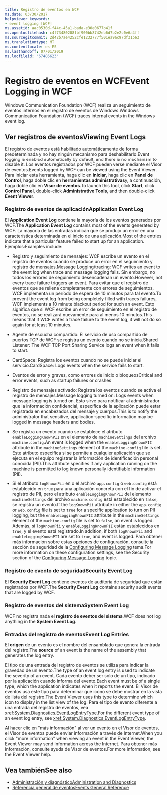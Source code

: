 ```yaml
---
title: Registro de eventos en WCF
ms.date: 03/30/2017
helpviewer_keywords:
- event logging [WCF]
ms.assetid: aac0530d-f44c-45a1-bada-e30e0677b41f
ms.openlocfilehash: c4f73480208fbf900bb8742eb6d7b2e2c0e6a4ff
ms.sourcegitcommit: 2d42b7ae4252cfe1232777f501ea9ac97df31b63
ms.translationtype: MT
ms.contentlocale: es-ES
ms.lasthandoff: 07/01/2019
ms.locfileid: "67486623"
---
```

# <a name="event-logging-in-wcf"></a><span data-ttu-id="38a65-102">Registro de eventos en WCF</span><span class="sxs-lookup"><span data-stu-id="38a65-102">Event Logging in WCF</span></span>
<span data-ttu-id="38a65-103">Windows Communication Foundation (WCF) realiza un seguimiento de eventos internos en el registro de eventos de Windows.</span><span class="sxs-lookup"><span data-stu-id="38a65-103">Windows Communication Foundation (WCF) traces internal events in the Windows event log.</span></span>  
  
## <a name="viewing-event-logs"></a><span data-ttu-id="38a65-104">Ver registros de eventos</span><span class="sxs-lookup"><span data-stu-id="38a65-104">Viewing Event Logs</span></span>  
 <span data-ttu-id="38a65-105">El registro de eventos está habilitado automáticamente de forma predeterminada y no hay ningún mecanismo para deshabilitarlo.</span><span class="sxs-lookup"><span data-stu-id="38a65-105">Event logging is enabled automatically by default, and there is no mechanism to disable it.</span></span> <span data-ttu-id="38a65-106">Los eventos registrados por WCF pueden verse mediante el Visor de eventos.</span><span class="sxs-lookup"><span data-stu-id="38a65-106">Events logged by WCF can be viewed using the Event Viewer.</span></span> <span data-ttu-id="38a65-107">Para iniciar esta herramienta, haga clic en **iniciar**, haga clic en **Panel de Control**, haga doble clic en **herramientas administrativas**y, a continuación, haga doble clic en **Visor de eventos**.</span><span class="sxs-lookup"><span data-stu-id="38a65-107">To launch this tool, click **Start**, click **Control Panel**, double-click **Administrative Tools**, and then double-click **Event Viewer**.</span></span>  
  
### <a name="application-event-log"></a><span data-ttu-id="38a65-108">Registro de eventos de aplicación</span><span class="sxs-lookup"><span data-stu-id="38a65-108">Application Event Log</span></span>  
 <span data-ttu-id="38a65-109">El **Application Event Log** contiene la mayoría de los eventos generados por WCF.</span><span class="sxs-lookup"><span data-stu-id="38a65-109">The **Application Event Log** contains most of the events generated by WCF.</span></span> <span data-ttu-id="38a65-110">La mayoría de las entradas indican que se produjo un error en una característica determinada en el inicio de una aplicación.</span><span class="sxs-lookup"><span data-stu-id="38a65-110">Most of the entries indicate that a particular feature failed to start up for an application.</span></span> <span data-ttu-id="38a65-111">Ejemplos:</span><span class="sxs-lookup"><span data-stu-id="38a65-111">Examples include:</span></span>  
  
- <span data-ttu-id="38a65-112">Registro y seguimiento de mensajes: WCF escribe un evento en el registro de eventos cuando se produce un error en el seguimiento y registro de mensajes.</span><span class="sxs-lookup"><span data-stu-id="38a65-112">Message Logging/tracing: WCF writes an event to the event log when trace and message logging fails.</span></span> <span data-ttu-id="38a65-113">Sin embargo, no todos los errores de seguimiento desencadenan un evento.</span><span class="sxs-lookup"><span data-stu-id="38a65-113">However, not every trace failure triggers an event.</span></span> <span data-ttu-id="38a65-114">Para evitar que el registro de eventos que se rellena completamente con errores de seguimientos, WCF implementa un período de espera de 10 minutos para tal evento.</span><span class="sxs-lookup"><span data-stu-id="38a65-114">To prevent the event log from being completely filled with traces failures, WCF implements a 10 minute blackout period for such an event.</span></span> <span data-ttu-id="38a65-115">Esto significa que si WCF escribe un error de seguimiento en el registro de eventos, no se realizará nuevamente para al menos 10 minutos.</span><span class="sxs-lookup"><span data-stu-id="38a65-115">This means that if WCF writes a trace failure to the event log, it will not do so again for at least 10 minutes.</span></span>  
  
- <span data-ttu-id="38a65-116">Agente de escucha compartido: El servicio de uso compartido de puertos TCP de WCF se registra un evento cuando no se inicia.</span><span class="sxs-lookup"><span data-stu-id="38a65-116">Shared Listener: The WCF TCP Port Sharing Service logs an event when it fails to start.</span></span>  
  
- <span data-ttu-id="38a65-117">CardSpace: Registra los eventos cuando no se puede iniciar el servicio.</span><span class="sxs-lookup"><span data-stu-id="38a65-117">CardSpace: Logs events when the service fails to start.</span></span>  
  
- <span data-ttu-id="38a65-118">Eventos de error y graves, como errores de inicio o bloqueos</span><span class="sxs-lookup"><span data-stu-id="38a65-118">Critical and error events, such as startup failures or crashes</span></span>  
  
- <span data-ttu-id="38a65-119">Registro de mensajes activado: Registra los eventos cuando se activa el registro de mensajes.</span><span class="sxs-lookup"><span data-stu-id="38a65-119">Message logging turned on: Logs events when message logging is turned on.</span></span> <span data-ttu-id="38a65-120">Esto sirve para notificar al administrador que la información confidencial, específica de la aplicación puede estar registrada en encabezados del mensaje y cuerpos.</span><span class="sxs-lookup"><span data-stu-id="38a65-120">This is to notify the administrator that sensitive, application-specific information may be logged in message headers and bodies.</span></span>  
  
- <span data-ttu-id="38a65-121">Se registra un evento cuando se establece el atributo `enableLoggingKnownPII` en el elemento de `machineSettings` del archivo `machine.config`.</span><span class="sxs-lookup"><span data-stu-id="38a65-121">An event is logged when the `enableLoggingKnownPII` attribute in the `machineSettings` element of the `machine.config` file is set.</span></span> <span data-ttu-id="38a65-122">Este atributo especifica si se permite a cualquier aplicación que se ejecuta en el equipo registrar la información de identificación personal conocida (PII).</span><span class="sxs-lookup"><span data-stu-id="38a65-122">This attribute specifies if any application running on the machine is permitted to log known personally identifiable information (PII).</span></span>  
  
- <span data-ttu-id="38a65-123">Si el atributo `logKnownPii` en o el archivo `app.config` o `web.config` está establecido en `true` para una aplicación concreta con el fin de activar el registro de PII, pero el atributo `enableLoggingKnownPII` del elemento `machineSettings` del archivo `machine.config` está establecido en `false`, se registra un evento.</span><span class="sxs-lookup"><span data-stu-id="38a65-123">If the `logKnownPii` attribute in either the `app.config` or `web.config` file is set to `true` for a specific application to turn on PII logging, but the `enableLoggingKnownPII` attribute in the `machineSettings` element of the `machine.config` file is set to `false`, an event is logged.</span></span> <span data-ttu-id="38a65-124">Además, si `logKnownPii` y `enableLoggingKnownPII` están establecidos en `true`, y el evento está registrado.</span><span class="sxs-lookup"><span data-stu-id="38a65-124">In addition, if both `logKnownPii` and `enableLoggingKnownPII` are set to `true`, and event is logged.</span></span> <span data-ttu-id="38a65-125">Para obtener más información sobre estas opciones de configuración, consulte la sección de seguridad de la [Configuring Message Logging](../../../../../docs/framework/wcf/diagnostics/configuring-message-logging.md) tema.</span><span class="sxs-lookup"><span data-stu-id="38a65-125">For more information on these configuration settings, see the Security section of the [Configuring Message Logging](../../../../../docs/framework/wcf/diagnostics/configuring-message-logging.md) topic.</span></span>  
  
### <a name="security-event-log"></a><span data-ttu-id="38a65-126">Registro de evento de seguridad</span><span class="sxs-lookup"><span data-stu-id="38a65-126">Security Event Log</span></span>  
 <span data-ttu-id="38a65-127">El **Security Event Log** contiene eventos de auditoría de seguridad que están registrados por WCF.</span><span class="sxs-lookup"><span data-stu-id="38a65-127">The **Security Event Log** contains security audit events that are logged by WCF.</span></span>  
  
### <a name="system-event-log"></a><span data-ttu-id="38a65-128">Registro de eventos del sistema</span><span class="sxs-lookup"><span data-stu-id="38a65-128">System Event Log</span></span>  
 <span data-ttu-id="38a65-129">WCF no registra nada el **registro de eventos del sistema**.</span><span class="sxs-lookup"><span data-stu-id="38a65-129">WCF does not log anything in the **System Event Log**.</span></span>  
  
### <a name="event-log-entries"></a><span data-ttu-id="38a65-130">Entradas del registro de eventos</span><span class="sxs-lookup"><span data-stu-id="38a65-130">Event Log Entries</span></span>  
 <span data-ttu-id="38a65-131">El **origen** de un evento es el nombre del ensamblado que genera la entrada del registro.</span><span class="sxs-lookup"><span data-stu-id="38a65-131">The **source** of an event is the name of the assembly that generates the log entry.</span></span>  
  
 <span data-ttu-id="38a65-132">El tipo de una entrada del registro de eventos se utiliza para indicar la gravedad de un evento.</span><span class="sxs-lookup"><span data-stu-id="38a65-132">The type of an event log entry is used to indicate the severity of an event.</span></span> <span data-ttu-id="38a65-133">Cada evento deber ser solo de un tipo, indicado por la aplicación cuando informa del evento.</span><span class="sxs-lookup"><span data-stu-id="38a65-133">Each event must be of a single type, which the application indicates when it reports the event.</span></span> <span data-ttu-id="38a65-134">El Visor de eventos usa este tipo para determinar qué icono se debe mostrar en la vista de lista del registro.</span><span class="sxs-lookup"><span data-stu-id="38a65-134">The Event Viewer uses this type to determine which icon to display in the list view of the log.</span></span> <span data-ttu-id="38a65-135">Para el tipo de evento diferente a una entrada del registro de eventos, vea <xref:System.Diagnostics.EventLogEntryType>.</span><span class="sxs-lookup"><span data-stu-id="38a65-135">For the different event type of an event log entry, see <xref:System.Diagnostics.EventLogEntryType>.</span></span>  
  
 <span data-ttu-id="38a65-136">Al hacer clic en "más información" al ver un evento en el Visor de eventos, el Visor de eventos puede enviar información a través de Internet.</span><span class="sxs-lookup"><span data-stu-id="38a65-136">When you click "more information" when viewing an event in the Event Viewer, the Event Viewer may send information across the Internet.</span></span> <span data-ttu-id="38a65-137">Para obtener más información, consulte ayuda de Visor de eventos.</span><span class="sxs-lookup"><span data-stu-id="38a65-137">For more information, see the Event Viewer help.</span></span>  
  
## <a name="see-also"></a><span data-ttu-id="38a65-138">Vea también</span><span class="sxs-lookup"><span data-stu-id="38a65-138">See also</span></span>

- [<span data-ttu-id="38a65-139">Administración y diagnóstico</span><span class="sxs-lookup"><span data-stu-id="38a65-139">Administration and Diagnostics</span></span>](../../../../../docs/framework/wcf/diagnostics/index.md)
- [<span data-ttu-id="38a65-140">Referencia general de eventos</span><span class="sxs-lookup"><span data-stu-id="38a65-140">Events General Reference</span></span>](../../../../../docs/framework/wcf/diagnostics/event-logging/events-general-reference.md)
